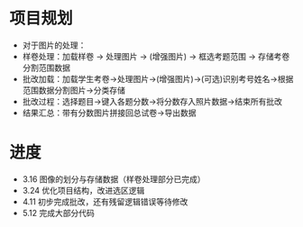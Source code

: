 # 项目规划
- 对于图片的处理：
- 样卷处理：加载样卷 -> 处理图片 -> (增强图片) -> 框选考题范围 -> 存储考卷分割范围数据
- 批改加载：加载学生考卷->处理图片->(增强图片)->(可选)识别考号姓名->根据范围数据分割图片->分类存储
- 批改过程：选择题目->键入各题分数->将分数存入照片数据->结束所有批改
- 结果汇总：带有分数图片拼接回总试卷->导出数据

# 进度
- 3.16 图像的划分与存储数据（样卷处理部分已完成）
- 3.24 优化项目结构，改进选区逻辑
- 4.11 初步完成批改，还有残留逻辑错误等待修改
- 5.12 完成大部分代码